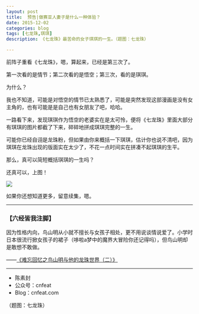 ```yaml
---
layout: post
title:  预告|做赛亚人妻子是什么一种体验？
date: 2015-12-02
categories: blog
tags: [七龙珠,琪琪]
description: 《七龙珠》最苦命的女子琪琪的一生。（题图：七龙珠）

---
```



前阵子重看《七龙珠》，嗯，算起来，已经是第三次了。

第一次看的是情节；第二次看的是悟空；第三次，看的是琪琪。

为什么？

我也不知道，可能是对悟空的情节已太熟悉了，可能是突然发现这部漫画是没有女主角的，也有可能是是自己也有女朋友了吧，哈哈。

一路看下来，发现琪琪作为悟空的老婆实在是太可怜，便将《七龙珠》里面大部分有琪琪的图片都截了下来，碎碎地拼成琪琪完整的一生。

可能你已经自诩是龙珠粉，但如果由你来概括一下琪琪，估计你也说不清吧，因为琪琪在龙珠出现的版面实在太少了，不花一点时间实在拼凑不起琪琪的生平。

那么，真可以简短概括琪琪的一生吗？

还真可以，上图！

![](http://openmindclub.qiniudn.com/team/cnfeat/image/chichi3.jpg)


如果你还想知道更多，留意续集，嗯。



----

### **【六经皆我注脚】**


因为性格内向，鸟山明从小就不擅长与女孩子相处，更不用说谈情说爱了。小学时日本很流行掀女孩子的裙子（哆啦a梦中的魔界大冒险你还记得吗），但鸟山明却是敢想不敢做。

——[《难忘回忆之鸟山明与他的龙珠世界（二）》](http://chuansong.me/n/1841600)

----

- 陈素封
- 公众号：cnfeat
- Blog：cnfeat.com

（题图：七龙珠）







